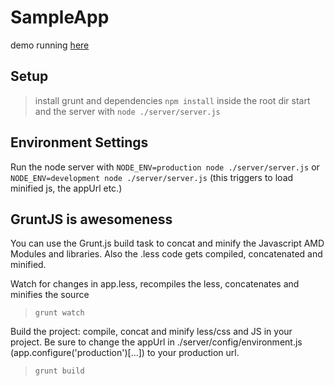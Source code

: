 SampleApp
=========================

demo running [here](http://moolen.aries.uberspace.de/boilerplate/)

## Setup

> install grunt and dependencies
	```npm install```
> inside the root dir start and the server with
	```node ./server/server.js```

## Environment Settings
Run the node server with 
	```NODE_ENV=production node ./server/server.js```
or
	```NODE_ENV=development node ./server/server.js```
	(this triggers to load minified js, the appUrl etc.)
	
## GruntJS is awesomeness
You can use the Grunt.js build task to concat and minify the Javascript AMD Modules and libraries. Also the .less code gets compiled, concatenated and minified.

Watch for changes in app.less, recompiles the less, concatenates and minifies the source 
>	```grunt watch```

Build the project: compile, concat and minify less/css and JS in your project. Be sure to change the appUrl in ./server/config/environment.js (app.configure('production')\[...\]) to your production url.
>	```grunt build```